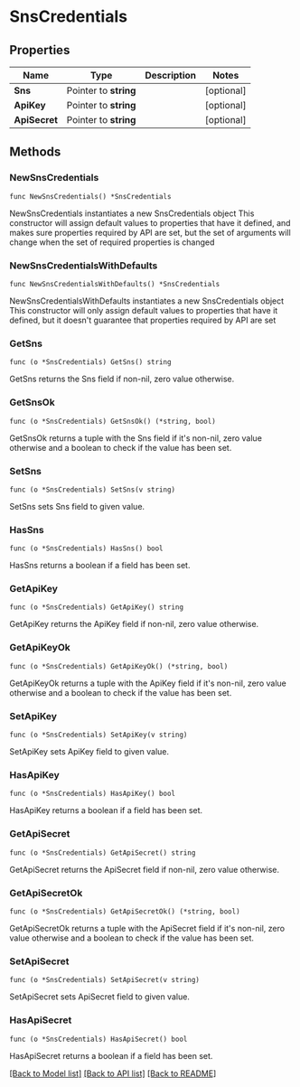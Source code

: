 # SnsCredentials

## Properties

Name | Type | Description | Notes
------------ | ------------- | ------------- | -------------
**Sns** | Pointer to **string** |  | [optional] 
**ApiKey** | Pointer to **string** |  | [optional] 
**ApiSecret** | Pointer to **string** |  | [optional] 

## Methods

### NewSnsCredentials

`func NewSnsCredentials() *SnsCredentials`

NewSnsCredentials instantiates a new SnsCredentials object
This constructor will assign default values to properties that have it defined,
and makes sure properties required by API are set, but the set of arguments
will change when the set of required properties is changed

### NewSnsCredentialsWithDefaults

`func NewSnsCredentialsWithDefaults() *SnsCredentials`

NewSnsCredentialsWithDefaults instantiates a new SnsCredentials object
This constructor will only assign default values to properties that have it defined,
but it doesn't guarantee that properties required by API are set

### GetSns

`func (o *SnsCredentials) GetSns() string`

GetSns returns the Sns field if non-nil, zero value otherwise.

### GetSnsOk

`func (o *SnsCredentials) GetSnsOk() (*string, bool)`

GetSnsOk returns a tuple with the Sns field if it's non-nil, zero value otherwise
and a boolean to check if the value has been set.

### SetSns

`func (o *SnsCredentials) SetSns(v string)`

SetSns sets Sns field to given value.

### HasSns

`func (o *SnsCredentials) HasSns() bool`

HasSns returns a boolean if a field has been set.

### GetApiKey

`func (o *SnsCredentials) GetApiKey() string`

GetApiKey returns the ApiKey field if non-nil, zero value otherwise.

### GetApiKeyOk

`func (o *SnsCredentials) GetApiKeyOk() (*string, bool)`

GetApiKeyOk returns a tuple with the ApiKey field if it's non-nil, zero value otherwise
and a boolean to check if the value has been set.

### SetApiKey

`func (o *SnsCredentials) SetApiKey(v string)`

SetApiKey sets ApiKey field to given value.

### HasApiKey

`func (o *SnsCredentials) HasApiKey() bool`

HasApiKey returns a boolean if a field has been set.

### GetApiSecret

`func (o *SnsCredentials) GetApiSecret() string`

GetApiSecret returns the ApiSecret field if non-nil, zero value otherwise.

### GetApiSecretOk

`func (o *SnsCredentials) GetApiSecretOk() (*string, bool)`

GetApiSecretOk returns a tuple with the ApiSecret field if it's non-nil, zero value otherwise
and a boolean to check if the value has been set.

### SetApiSecret

`func (o *SnsCredentials) SetApiSecret(v string)`

SetApiSecret sets ApiSecret field to given value.

### HasApiSecret

`func (o *SnsCredentials) HasApiSecret() bool`

HasApiSecret returns a boolean if a field has been set.


[[Back to Model list]](../README.md#documentation-for-models) [[Back to API list]](../README.md#documentation-for-api-endpoints) [[Back to README]](../README.md)


